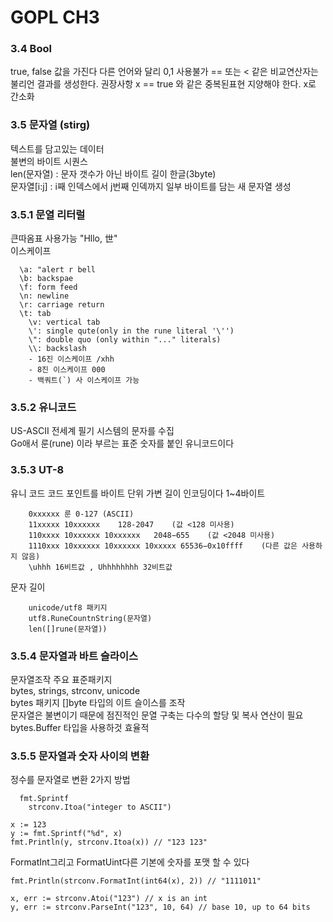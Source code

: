 # GOPL CH3  

### 3.4 Bool
true, false 값을 가진다
다른 언어와 달리 0,1 사용불가
== 또는 < 같은 비교연산자는 불리언 결과를 생성한다.
권장사항 x == true 와 같은 중복된표현 지양해야 한다. x로 간소화
	
### 3.5 문자열 (stirg)  
텍스트를 담고있는 데이터  
불변의 바이트 시퀀스  
len(문자열) : 문자 갯수가 아닌  바이트 길이 한글(3byte)  
문자열[i:j] : i째 인덱스에서 j번째 인덱까지 일부 바이트를 담는 새 문자열 생성  
  
### 3.5.1 문열 리터럴  
큰따옴표 사용가능 "Hllo, 世"  
이스케이프 
```
  \a: "alert r bell  
  \b: backspae  
  \f: form feed  
  \n: newline  
  \r: carriage return  
  \t: tab  
	\v: vertical tab  
	\': single qute(only in the rune literal '\'')  
	\": double quo (only within "..." literals)  
	\\: backslash  
	- 16진 이스케이프 /xhh  
	- 8진 이스케이프 000  
	- 백쿼트(`) 사 이스케이프 가능  
 ```
### 3.5.2 유니코드
US-ASCII 
전세계 필기 시스템의 문자를 수집  
Go애서 룬(rune) 이라 부르는 표준 숫자를 붙인 유니코드이다  

### 3.5.3 UT-8
유니 코드  코드 포인트를 바이트 단위 가변 길이 인코딩이다
1~4바이트
```
	0xxxxxx	룬 0-127	(ASCII)
	11xxxxx 10xxxxxx	128-2047	(값 <128 미사용)
	110xxxx 10xxxxxx 10xxxxxx	2048−655	(값 <2048 미사용)
	1110xxx 10xxxxxx 10xxxxxx 10xxxxx 65536−0x10ffff	(다른 값은 사용하지 않음)
	\uhhh 16비트값 , Uhhhhhhhh 32비트값
```
문자 길이
```
	unicode/utf8 패키지
	utf8.RuneCountnString(문자열)
	len([]rune(문자열))
```
### 3.5.4 문자열과 바트 슬라이스

문자열조작 주요 표준패키지   
bytes, strings, strconv, unicode   
bytes 패키지 []byte 타입의 이트 슬이스를 조작  
문자열은 불변이기 때문에 점진적인 문열 구축는 다수의 할당 및 복사 연산이 필요  
bytes.Buffer 타입을 사용하것 효율적  
  
### 3.5.5 문자열과 숫자 사이의 변환
정수를 문자열로 변환 2가지 방법
```
  fmt.Sprintf
	strconv.Itoa("integer to ASCII")
```
```
x := 123
y := fmt.Sprintf("%d", x)
fmt.Println(y, strconv.Itoa(x)) // "123 123"
```
FormatInt그리고 FormatUint다른 기본에 숫자를 포맷 할 수 있다
```
fmt.Println(strconv.FormatInt(int64(x), 2)) // "1111011"
```

```
x, err := strconv.Atoi("123") // x is an int
y, err := strconv.ParseInt("123", 10, 64) // base 10, up to 64 bits
```
